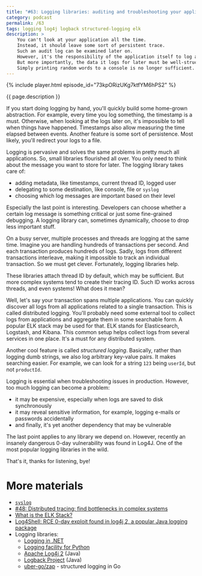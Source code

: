 ```yaml
---
title: "#63: Logging libraries: auditing and troubleshooting your application"
category: podcast
permalink: /63
tags: logging log4j logback structured-logging elk
description: >
    You can't look at your application all the time.
    Instead, it should leave some sort of persistent trace.
    Such an audit log can be examined later on.
    However, it's the responsibility of the application itself to log appropriately.
    But more importantly, the data it logs for later must be well-structured.
    Simply printing random words to a console is no longer sufficient.
---
```


{% include player.html episode_id="73kpORizUKg7ktfYM6hPS2" %}

{{ page.description }}

If you start doing logging by hand, you'll quickly build some home-grown abstraction.
For example, every time you log something, the timestamp is a must.
Otherwise, when looking at the logs later on, it's impossible to tell when things have happened.
Timestamps also allow measuring the time elapsed between events.
Another feature is some sort of persistence.
Most likely, you'll redirect your logs to a file.

Logging is pervasive and solves the same problems in pretty much all applications.
So, small libraries flourished all over.
You only need to think about the message you want to store for later.
The logging library takes care of:

* adding metadata, like timestamps, current thread ID, logged user
* delegating to some destination, like console, file or `syslog`
* choosing which log messages are important based on their level

Especially the last point is interesting.
Developers can choose whether a certain log message is something critical or just some fine-grained debugging.
A logging library can, sometimes dynamically, choose to drop less important stuff.

On a busy server, multiple processes and threads are logging at the same time.
Imagine you are handling hundreds of transactions per second.
And each transaction produces hundreds of logs.
Sadly, logs from different transactions interleave, making it impossible to track an individual transaction.
So we must get clever.
Fortunately, logging libraries help.

These libraries attach thread ID by default, which may be sufficient.
But more complex systems tend to create their tracing ID.
Such ID works across threads, and even systems!
What does it mean?

Well, let's say your transaction spans multiple applications.
You can quickly discover all logs from all applications related to a single transaction.
This is called distributed logging.
You'll probably need some external tool to collect logs from applications and aggregate them in some searchable form.
A popular ELK stack may be used for that.
ELK stands for Elasticsearch, Logstash, and Kibana.
This common setup helps collect logs from several services in one place.
It's a must for any distributed system.

Another cool feature is called _structured logging_.
Basically, rather than logging dumb strings, we also log arbitrary key-value pairs.
It makes searching easier.
For example, we can look for a string `123` being `userId`, but not `productId`.

Logging is essential when troubleshooting issues in production.
However, too much logging can become a problem:

* it may be expensive, especially when logs are saved to disk synchronously
* it may reveal sensitive information, for example, logging e-mails or passwords accidentally
* and finally, it's yet another dependency that may be vulnerable

The last point applies to any library we depend on.
However, recently an insanely dangerous 0-day vulnerability was found in Log4J.
One of the most popular logging libraries in the wild.

That's it, thanks for listening, bye!

# More materials

* [`syslog`](https://en.wikipedia.org/wiki/Syslog)
* [#48: Distributed tracing: find bottlenecks in complex systems](https://nurkiewicz.com/48)
* [What is the ELK Stack?](https://www.elastic.co/what-is/elk-stack)
* [Log4Shell: RCE 0-day exploit found in log4j 2, a popular Java logging package](https://www.lunasec.io/docs/blog/log4j-zero-day/)
* Logging libraries:
    * [Logging in .NET](https://docs.microsoft.com/en-us/dotnet/core/extensions/logging)
    * [Logging facility for Python](https://docs.python.org/3/library/logging.html)
    * [Apache Log4j 2](https://logging.apache.org/log4j/2.x/) (Java)
    * [Logback Project](https://logback.qos.ch/) (Java)
    * [uber-go/zap](https://github.com/uber-go/zap) - structured logging in Go

